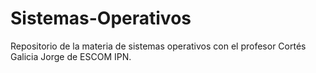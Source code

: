 # Sistemas-Operativos
Repositorio de la materia de sistemas operativos con el profesor Cortés Galicia Jorge de ESCOM IPN.
